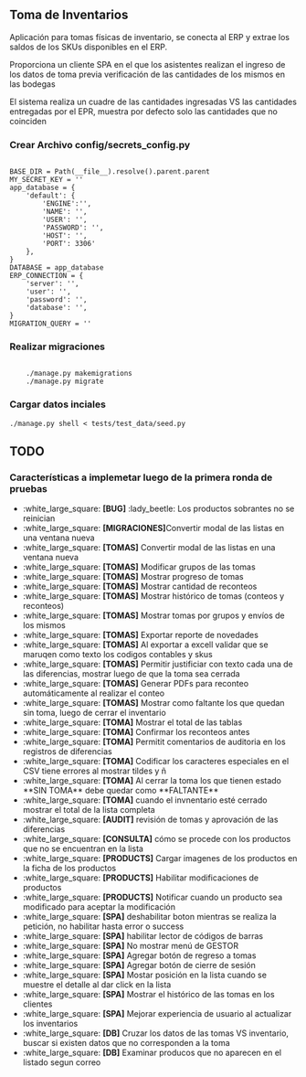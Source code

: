 ## Toma de Inventarios
Aplicación para tomas físicas de inventario, se conecta al ERP y extrae los saldos de los SKUs disponibles en el ERP.

Proporciona un cliente SPA en el que los asistentes realizan el ingreso de los datos de toma previa verificación de las cantidades de los mismos en las bodegas

El sistema realiza un cuadre de las cantidades ingresadas VS las cantidades entregadas por el EPR, muestra por defecto solo las cantidades que no coinciden

### Crear Archivo config/secrets_config.py
<code>
BASE_DIR = Path(__file__).resolve().parent.parent
MY_SECRET_KEY = ''
app_database = {
    'default': {
        'ENGINE':'',
        'NAME': '',
        'USER': '',
        'PASSWORD': '',
        'HOST': '',
        'PORT': 3306'
    },
}
DATABASE = app_database
ERP_CONNECTION = {
    'server': '',
    'user': '',
    'password': '',
    'database': '',
}
MIGRATION_QUERY = ''
</code>

### Realizar migraciones
<code>
	./manage.py makemigrations
	./manage.py migrate
</code>

### Cargar datos inciales

<code>./manage.py shell < tests/test_data/seed.py</code>

## TODO

### Características a implemetar luego de la primera ronda de pruebas

<ul>
 <li>:white_large_square: <strong>[BUG]</strong> :lady_beetle: Los productos sobrantes no se reinician</li>
 <li>:white_large_square: <strong>[MIGRACIONES]</strong>Convertir modal de las listas en una ventana nueva</li>
 <li>:white_large_square: <strong>[TOMAS]</strong> Convertir modal de las listas en una ventana nueva</li>
 <li>:white_large_square: <strong>[TOMAS]</strong> Modificar grupos de las tomas</li>
 <li>:white_large_square: <strong>[TOMAS]</strong> Mostrar progreso de tomas</li>
 <li>:white_large_square: <strong>[TOMAS]</strong> Mostrar cantidad de reconteos</li>
 <li>:white_large_square: <strong>[TOMAS]</strong> Mostrar histórico de tomas (conteos y reconteos)</li>
 <li>:white_large_square: <strong>[TOMAS]</strong> Mostrar tomas por grupos y envíos de los mismos</li>
 <li>:white_large_square: <strong>[TOMAS]</strong> Exportar reporte de novedades</li>
 <li>:white_large_square: <strong>[TOMAS]</strong> Al exportar a excell validar que se maruqen como texto los codigos contables y skus</li>
 <li>:white_large_square: <strong>[TOMAS]</strong> Permitir justificiar con texto cada una de las diferencias, mostrar luego de que la toma sea cerrada</li>
 <li>:white_large_square: <strong>[TOMAS]</strong> Generar PDFs para reconteo automáticamente al realizar el conteo</li>
 <li>:white_large_square: <strong>[TOMAS]</strong> Mostrar como faltante los que quedan sin toma, luego de cerrar el inventario</li>
 <li>:white_large_square: <strong>[TOMA]</strong> Mostrar el total de las tablas</li>
 <li>:white_large_square: <strong>[TOMA]</strong> Confirmar los reconteos antes</li>
 <li>:white_large_square: <strong>[TOMA]</strong> Permitit comentarios de auditoria en los registros de diferencias</li>
 <li>:white_large_square: <strong>[TOMA]</strong> Codificar los caracteres especiales en el CSV tiene errores al mostrar tildes y ñ</li>
 <li>:white_large_square: <strong>[TOMA]</strong> Al cerrar la toma los que tienen estado **SIN TOMA** debe quedar como **FALTANTE** </li>
 <li>:white_large_square: <strong>[TOMA]</strong> cuando el invnentario esté cerrado mostrar el total de la lista completa </li>
 <li>:white_large_square: <strong>[AUDIT]</strong> revisión de tomas y aprovación de las diferencias</li>
 <li>:white_large_square: <strong>[CONSULTA]</strong> cómo se procede con los productos que no se encuentran en la lista</li>
 <li>:white_large_square: <strong>[PRODUCTS]</strong> Cargar imagenes de los productos en la ficha de los productos</li>
 <li>:white_large_square: <strong>[PRODUCTS]</strong> Habilitar modificaciones de productos</li>
 <li>:white_large_square: <strong>[PRODUCTS]</strong> Notificar cuando un producto sea modificado para aceptar la modificación</li>
 <li>:white_large_square: <strong>[SPA]</strong> deshabilitar boton mientras se realiza la petición, no habilitar hasta error o success</li>
 <li>:white_large_square: <strong>[SPA]</strong> habilitar lector de códigos de barras</li>
 <li>:white_large_square: <strong>[SPA]</strong> No mostrar menú de GESTOR</li>
 <li>:white_large_square: <strong>[SPA]</strong> Agregar botón de regreso a tomas</li>
 <li>:white_large_square: <strong>[SPA]</strong> Agregar botón de cierre de sesión</li>
 <li>:white_large_square: <strong>[SPA]</strong> Mostar posición en la lista cuando se muestre el detalle al dar click en la lista</li>
 <li>:white_large_square: <strong>[SPA]</strong> Mostrar el histórico de las tomas en los clientes</li>
 <li>:white_large_square: <strong>[SPA]</strong> Mejorar experiencia de usuario al actualizar los inventarios</li>
 <li>:white_large_square: <strong>[DB]</strong> Cruzar los datos de las tomas VS inventario, buscar si existen datos que no corresponden a la toma</li>
 <li>:white_large_square: <strong>[DB]</strong> Examinar producos que no aparecen en el listado segun correo</li>
</ul>